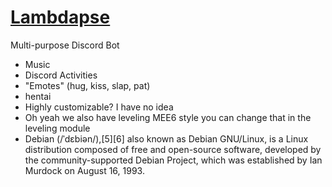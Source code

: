 # [Lambdapse](https://discord.com/oauth2/authorize?client_id=818221572896325663&scope=bot&permissions=6442450687)
Multi-purpose Discord Bot
- Music
- Discord Activities
- "Emotes" (hug, kiss, slap, pat)
- hentai
- Highly customizable? I have no idea
- Oh yeah we also have leveling MEE6 style you can change that in the leveling module
- Debian (/ˈdɛbiən/),[5][6] also known as Debian GNU/Linux, is a Linux distribution composed of free and open-source software, developed by the community-supported Debian Project, which was established by Ian Murdock on August 16, 1993.
